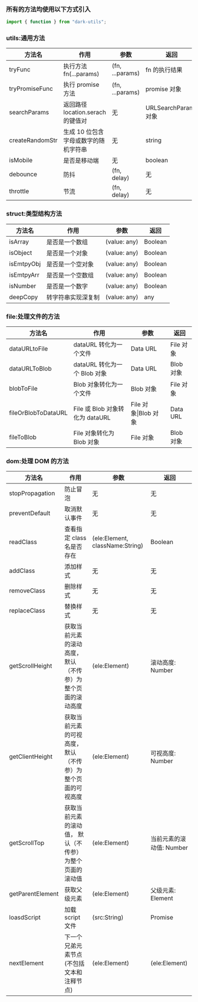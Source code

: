 ### 所有的方法均使用以下方式引入

```js
import { function } from "dark-utils";
```

### utils:通用方法

| 方法名          | 作用                                 | 参数            | 返回                 |
| --------------- | ------------------------------------ | --------------- | -------------------- |
| tryFunc         | 执行方法 fn(...params)               | (fn, ...params) | fn 的执行结果        |
| tryPromiseFunc  | 执行 promise 方法                    | (fn, ...params) | promise 对象         |
| searchParams    | 返回路径 location.serach 的键值对    | 无              | URLSearchParams 对象 |
| createRandomStr | 生成 10 位包含字母或数字的随机字符串 | 无              | string               |
| isMobile        | 是否是移动端                         | 无              | boolean              |
| debounce        | 防抖                                 | (fn, delay)     | 无                   |
| throttle        | 节流                                 | (fn, delay)     | 无                   |

### struct:类型结构方法

| 方法名     | 作用               | 参数         | 返回    |
| ---------- | ------------------ | ------------ | ------- |
| isArray    | 是否是一个数组     | (value: any) | Boolean |
| isObject   | 是否是一个对象     | (value: any) | Boolean |
| isEmtpyObj | 是否是一个空对象   | (value: any) | Boolean |
| isEmtpyArr | 是否是一个空数组   | (value: any) | Boolean |
| isNumber   | 是否是一个数字     | (value: any) | Boolean |
| deepCopy   | 转字符串实现深复制 | (value: any) | any     |

### file:处理文件的方法

| 方法名              | 作用                            | 参数                 | 返回      |
| ------------------- | ------------------------------- | -------------------- | --------- |
| dataURLtoFile       | dataURL 转化为一个文件          | Data URL             | File 对象 |
| dataURLToBlob       | dataURL 转化为一个 Blob 对象    | Data URL             | Blob 对象 |
| blobToFile          | Blob 对象转化为一个文件         | Blob 对象            | File 对象 |
| fileOrBlobToDataURL | File 或 Blob 对象转化为 dataURL | File 对象\|Blob 对象 | Data URL  |
| fileToBlob          | File 对象转化为 Blob 对象       | File 对象            | Blob 对象 |

### dom:处理 DOM 的方法

| 方法名           | 作用                                                        | 参数                            | 返回                     |
| ---------------- | ----------------------------------------------------------- | ------------------------------- | ------------------------ |
| stopPropagation  | 防止冒泡                                                    | 无                              | 无                       |
| preventDefault   | 取消默认事件                                                | 无                              | 无                       |
| readClass        | 查看指定 class 名是否存在                                   | (ele:Element, className:String) | Boolean                  |
| addClass         | 添加样式                                                    | 无                              | 无                       |
| removeClass      | 删除样式                                                    | 无                              | 无                       |
| replaceClass     | 替换样式                                                    | 无                              | 无                       |
| getScrollHeight  | 获取当前元素的滚动高度， 默认（不传参）为整个页面的滚动高度 | (ele:Element)                   | 滚动高度: Number         |
| getClientHeight  | 获取当前元素的可视高度， 默认（不传参）为整个页面的可视高度 | (ele:Element)                   | 可视高度: Number         |
| getScrollTop     | 获取当前元素的滚动值， 默认（不传参）为整个页面的滚动值     | (ele:Element)                   | 当前元素的滚动值: Number |
| getParentElement | 获取父级元素                                                | (ele:Element)                   | 父级元素: Element        |
| loasdScript      | 加载 script 文件                                            | (src:String)                    | Promise                  |
| nextElement      | 下一个兄弟元素节点(不包括文本和注释节点)                    | (ele:Element)                   | (ele:Element)            |
